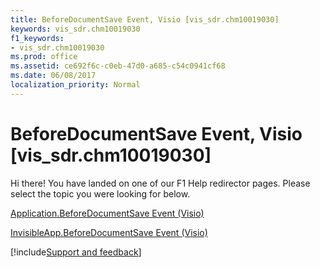```yaml
---
title: BeforeDocumentSave Event, Visio [vis_sdr.chm10019030]
keywords: vis_sdr.chm10019030
f1_keywords:
- vis_sdr.chm10019030
ms.prod: office
ms.assetid: ce692f6c-c0eb-47d0-a685-c54c0941cf68
ms.date: 06/08/2017
localization_priority: Normal
---
```



# BeforeDocumentSave Event, Visio [vis_sdr.chm10019030]

Hi there! You have landed on one of our F1 Help redirector pages. Please select the topic you were looking for below.

[Application.BeforeDocumentSave Event (Visio)](http://msdn.microsoft.com/library/d5d159fb-52e8-2308-6cc2-3b5b4f82fabb%28Office.15%29.aspx)

[InvisibleApp.BeforeDocumentSave Event (Visio)](http://msdn.microsoft.com/library/ee26b9d4-6945-25d7-559b-d7e9672f252d%28Office.15%29.aspx)

[!include[Support and feedback](~/includes/feedback-boilerplate.md)]
